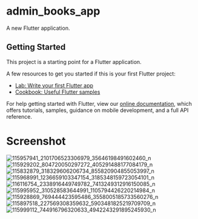 # admin_books_app

A new Flutter application.

## Getting Started

This project is a starting point for a Flutter application.

A few resources to get you started if this is your first Flutter project:

- [Lab: Write your first Flutter app](https://flutter.dev/docs/get-started/codelab)
- [Cookbook: Useful Flutter samples](https://flutter.dev/docs/cookbook)

For help getting started with Flutter, view our
[online documentation](https://flutter.dev/docs), which offers tutorials,
samples, guidance on mobile development, and a full API reference.

# Screenshot
![115957941_2101706523306979_35646198491602460_n](https://user-images.githubusercontent.com/45823921/88440475-391e5100-ce38-11ea-8681-96370e171674.jpg)
![115929202_804720050297272_405291488177084179_n](https://user-images.githubusercontent.com/45823921/88440489-45a2a980-ce38-11ea-9743-59baa2214193.jpg)
![115832879_318329606206734_855820904855053997_n](https://user-images.githubusercontent.com/45823921/88440506-5521f280-ce38-11ea-8000-5da75b2f100a.jpg)
![115968991_1236659103347154_3185348159723054101_n](https://user-images.githubusercontent.com/45823921/88440529-6834c280-ce38-11ea-81a7-988aa93e66b2.jpg)
![116116754_2338916449749782_7413249312916150085_n](https://user-images.githubusercontent.com/45823921/88440548-7e428300-ce38-11ea-94c3-69f28722d65b.jpg)
![115995952_310528583644991_1105794426220214984_n](https://user-images.githubusercontent.com/45823921/88440561-8b5f7200-ce38-11ea-9250-25fbc1aaca7b.jpg)
![115928869_769444423595486_3558005185733560276_n](https://user-images.githubusercontent.com/45823921/88440581-97e3ca80-ce38-11ea-9058-35ea489539f2.jpg)
![115897518_227569308359632_5903481825219709709_n](https://user-images.githubusercontent.com/45823921/88440613-b34ed580-ce38-11ea-8ee9-d9b75284b872.jpg)
![115999112_744916796320633_4942243291895245930_n](https://user-images.githubusercontent.com/45823921/88440621-c2358800-ce38-11ea-9e6d-d39d6db93aec.jpg)
